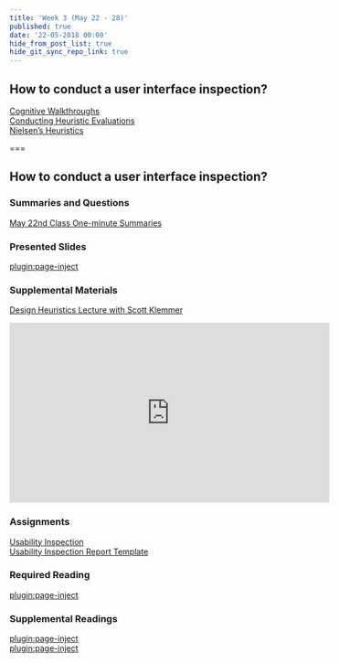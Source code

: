 ```yaml
---
title: 'Week 3 (May 22 - 28)'
published: true
date: '22-05-2018 00:00'
hide_from_post_list: true
hide_git_sync_repo_link: true
---
```


## How to conduct a user interface inspection?   
[Cognitive Walkthroughs](/192/presentation/placeholder-slide?classes=newwindow,external-link#/placeholder-slide-4)  
[Conducting Heuristic Evaluations](/192/presentation/placeholder-slide?classes=newwindow,external-link#/placeholder-slide-5)  
[Nielsen’s Heuristics](/192/presentation/placeholder-slide?classes=newwindow,external-link#/placeholder-slide-6)  

===

## **How to conduct a user interface inspection?**

### Summaries and Questions  
[May 22nd Class One-minute Summaries](https://canvas.sfu.ca/courses/44038/assignments/347277)

### Presented Slides  
[plugin:page-inject](/192/all-slides/week-03)

### Supplemental Materials  
[Design Heuristics Lecture with Scott Klemmer](https://www.youtube.com/playlist?list=PLVtu1bDQijari7LfHOoSTdcpbWIkwZWIA)  
<div class="embed-responsive embed-responsive-4by3"><iframe width="560" height="315" src="https://www.youtube.com/embed/videoseries?list=PLVtu1bDQijari7LfHOoSTdcpbWIkwZWIA" frameborder="0" allowfullscreen></iframe></div>

### Assignments
[Usability Inspection](https://canvas.sfu.ca/courses/44038/assignments/347284)   
[Usability Inspection Report Template](https://canvas.sfu.ca/courses/44038/files/folder/Handouts/Usability%20Inspection%20Report%20Template)

### Required Reading  
[plugin:page-inject](/192/all-readings/week-03)

### Supplemental Readings  
[plugin:page-inject](/192/ux-techniques-guide/how-to-conduct-a-user-interface-inspection/cognitive-walkthroughs)  
[plugin:page-inject](/192/ux-techniques-guide/how-to-conduct-a-user-interface-inspection/heuristic-evaluations)  
